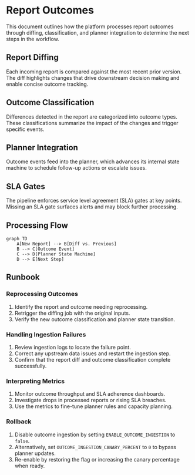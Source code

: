 # Report Outcomes

This document outlines how the platform processes report outcomes through diffing, classification, and planner integration to determine the next steps in the workflow.

## Report Diffing

Each incoming report is compared against the most recent prior version. The diff highlights changes that drive downstream decision making and enable concise outcome tracking.

## Outcome Classification

Differences detected in the report are categorized into outcome types. These classifications summarize the impact of the changes and trigger specific events.

## Planner Integration

Outcome events feed into the planner, which advances its internal state machine to schedule follow-up actions or escalate issues.

## SLA Gates

The pipeline enforces service level agreement (SLA) gates at key points. Missing an SLA gate surfaces alerts and may block further processing.

## Processing Flow

```mermaid
graph TD
    A[New Report] --> B[Diff vs. Previous]
    B --> C[Outcome Event]
    C --> D[Planner State Machine]
    D --> E[Next Step]
```

## Runbook

### Reprocessing Outcomes

1. Identify the report and outcome needing reprocessing.
2. Retrigger the diffing job with the original inputs.
3. Verify the new outcome classification and planner state transition.

### Handling Ingestion Failures

1. Review ingestion logs to locate the failure point.
2. Correct any upstream data issues and restart the ingestion step.
3. Confirm that the report diff and outcome classification complete successfully.

### Interpreting Metrics

1. Monitor outcome throughput and SLA adherence dashboards.
2. Investigate drops in processed reports or rising SLA breaches.
3. Use the metrics to fine-tune planner rules and capacity planning.

### Rollback

1. Disable outcome ingestion by setting `ENABLE_OUTCOME_INGESTION` to `false`.
2. Alternatively, set `OUTCOME_INGESTION_CANARY_PERCENT` to `0` to bypass planner updates.
3. Re-enable by restoring the flag or increasing the canary percentage when ready.
